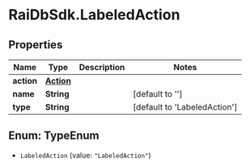 # RaiDbSdk.LabeledAction

## Properties

Name | Type | Description | Notes
------------ | ------------- | ------------- | -------------
**action** | [**Action**](Action.md) |  | 
**name** | **String** |  | [default to &#39;&#39;]
**type** | **String** |  | [default to &#39;LabeledAction&#39;]



## Enum: TypeEnum


* `LabeledAction` (value: `"LabeledAction"`)




